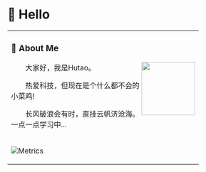 #  🙋 Hello

<table>
<tr><td>

<!-- About me 关于我 -->
### 🤺 About Me
  
<img align="right" width="120" src="https://i.ibb.co/0MXqJMm/DFB0-F916-C1-DA-48-FF-B9-DD-F5-A6-F0-E87-EF5.gif" />

<p>&emsp;&emsp;大家好，我是Hutao。</p>
<p>&emsp;&emsp;热爱科技，但现在是个什么都不会的小菜鸡!</p>
<p>&emsp;&emsp;长风破浪会有时，直挂云帆济沧海。一点一点学习中...</p>

</td></tr>

<tr>
<td>

![Metrics](https://metrics.lecoq.io/hutao571?template=classic&base=header%2C%20activity%2C%20community%2C%20repositories%2C%20metadata&base.indepth=false&base.hireable=false&base.skip=false&config.timezone=Asia%2FShanghai)

